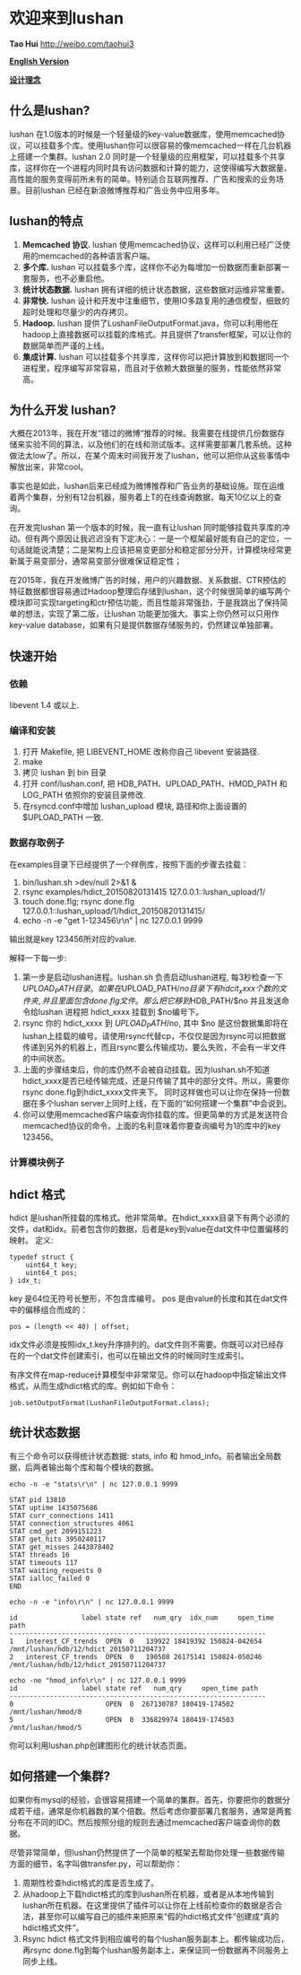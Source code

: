 # 欢迎来到lushan

**Tao Hui** http://weibo.com/taohui3

[**English Version**](../README.md)

[**设计理念**](lushan_concepts.md)

## 什么是lushan?
lushan 在1.0版本的时候是一个轻量级的key-value数据库，使用memcached协议，可以挂载多个库。使用lushan你可以很容易的像memcached一样在几台机器上搭建一个集群。lushan 2.0 同时是一个轻量级的应用框架，可以挂载多个共享库，这样你在一个进程内同时具有访问数据和计算的能力，这使得编写大数据量、高性能的服务变得前所未有的简单。特别适合互联网推荐、广告和搜索的业务场景。目前lushan 已经在新浪微博推荐和广告业务中应用多年。

## lushan的特点

1. **Memcached 协议.** lushan 使用memcached协议，这样可以利用已经广泛使用的memcached的各种语言客户端。
2. **多个库.** lushan 可以挂载多个库，这样你不必为每增加一份数据而重新部署一套服务，也不必重启他。
3. **统计状态数据.** lushan 拥有详细的统计状态数据，这些数据对运维非常重要。
4. **非常快.** lushan 设计和开发中注重细节，使用IO多路复用的通信模型，细致的超时处理和尽量少的内存拷贝。
5. **Hadoop.** lushan 提供了LushanFileOutputFormat.java，你可以利用他在hadoop上直接数据可以挂载的库格式。并且提供了transfer框架，可以让你的数据简单而严谨的上线。
6. **集成计算.** lushan 可以挂载多个共享库，这样你可以把计算放到和数据同一个进程里，程序编写非常容易，而且对于依赖大数据量的服务，性能依然非常高。

## 为什么开发 lushan?

大概在2013年，我在开发“错过的微博“推荐的时候。我需要在线提供几份数据存储来实验不同的算法，以及他们的在线和测试版本。这样需要部署几套系统。这种做法太low了。所以，在某个周末时间我开发了lushan，他可以把你从这些事情中解放出来，非常cool。

事实也是如此，lushan后来已经成为微博推荐和广告业务的基础设施。现在运维着两个集群，分别有12台机器，服务着上T的在线查询数据，每天10亿以上的查询。

在开发完lushan 第一个版本的时候，我一直有让lushan 同时能够挂载共享库的冲动。但有两个原因让我迟迟没有下定决心：一是一个框架最好能有自己的定位，一句话就能说清楚；二是架构上应该把易变更部分和稳定部分分开，计算模块经常更新属于易变部分，通常易变部分很难保证稳定性；

在2015年，我在开发微博广告的时候，用户的兴趣数据、关系数据、CTR预估的特征数据都很容易通过Hadoop整理后存储到lushan，这个时候很简单的编写两个模块即可实现targeting和ctr预估功能，而且性能非常强劲，于是我跳出了保持简单的想法，实现了第二版，让lushan 功能更加强大。事实上你仍然可以只用作key-value database，如果有只是提供数据存储服务的，仍然建议单独部署。

## 快速开始

### 依赖

libevent 1.4 或以上.

### 编译和安装

1. 打开 Makefile, 把 LIBEVENT_HOME 改称你自己 libevent 安装路径.
2. make
3. 拷贝 lushan 到 bin 目录
4. 打开 conf/lushan.conf, 把 HDB_PATH、UPLOAD_PATH、HMOD_PATH 和 LOG_PATH 依照你的安装目录修改.
5. 在rsyncd.conf中增加 lushan_upload 模块, 路径和你上面设置的 $UPLOAD_PATH 一致.

### 数据存取例子

在examples目录下已经提供了一个样例库，按照下面的步骤去挂载：

1. bin/lushan.sh >dev/null 2>&1 &
2. rsync examples/hdict_20150820131415 127.0.0.1::lushan_upload/1/
3. touch done.flg; rsync done.flg 127.0.0.1::lushan_upload/1/hdict_20150820131415/
3. echo -n -e "get 1-123456\r\n" | nc 127.0.0.1 9999

输出就是key 123456所对应的value.

解释一下每一步:

1. 第一步是启动lushan进程。lushan.sh 负责启动lushan进程, 每3秒检查一下 $UPLOAD_PATH 目录。 如果在$UPLOAD_PATH/$no 目录下有 hdcit_xxxx 个数的文件夹, 并且里面包含 done.flg文件。那么把它移到$HDB_PATH/$no 并且发送命令给lushan 进程把 hdict_xxxx 挂载到 $no编号下。
2. rsync 你的 hdict_xxxx 到 $UPLOAD_PATH/$no, 其中 $no 是这份数据集即将在lushan上挂载的编号。请使用rsync代替cp，不仅仅是因为rsync可以把数据传递到另外的机器上，而且rsync要么传输成功，要么失败，不会有一半文件的中间状态。 
3. 上面的步骤结束后，你的库仍然不会被自动挂载。因为lushan.sh不知道hdict_xxxx是否已经传输完成，还是只传输了其中的部分文件。所以，需要你rsync done.flg到hdict_xxxx文件夹下。 同时这样做也可以让你在保持一份数据在多个lushan server上同时上线，在下面的“如何搭建一个集群”中会说到。
4. 你可以使用memcached客户端查询你挂载的库。但更简单的方式是发送符合memcached协议的命令。上面的名利意味着你要查询编号为1的库中的key 123456。

### 计算模块例子



## hdict 格式

hdict 是lushan所挂载的库格式。他非常简单。在hdict_xxxx目录下有两个必须的文件，dat和idx。前者包含你的数据，后者是key到value在dat文件中位置偏移的映射。 定义:

	typedef struct {
        uint64_t key;
        uint64_t pos;
    } idx_t;

key 是64位无符号长整形，不包含库编号。 pos 是由value的长度和其在dat文件中的偏移组合而成的：

	pos = (length << 40) | offset;
	
idx文件必须是按照idx_t.key升序排列的。dat文件则不需要。你既可以对已经存在的一个dat文件创建索引，也可以在输出文件的时候同时生成索引。

有序文件在map-reduce计算模型中非常常见。你可以在hadoop中指定输出文件格式，从而生成hdict格式的库。例如如下命令：

	job.setOutputFormat(LushanFileOutputFormat.class);
	
## 统计状态数据

有三个命令可以获得统计状态数据: stats, info 和 hmod_info。前者输出全局数据，后两者输出每个库和每个模块的数据。

	echo -n -e "stats\r\n" | nc 127.0.0.1 9999
	
	STAT pid 13810
	STAT uptime 1435075686
	STAT curr_connections 1411
	STAT connection_structures 4061
	STAT cmd_get 2099151223
	STAT get_hits 3950240117
	STAT get_misses 2443878402
	STAT threads 16
	STAT timeouts 117
	STAT waiting_requests 0
	STAT ialloc_failed 0
	END

	echo -n -e "info\r\n" | nc 127.0.0.1 9999
	
	id                label state ref   num_qry  idx_num     open_time path
	----------------------------------------------------------------
	1   interest_CF_trends  OPEN  0   139922 18419392 150824-042654 /mnt/lushan/hdb/12/hdict_20150711204737
	2   interest_CF_trends  OPEN  0   190508 26175141 150824-050246 /mnt/lushan/hdb/12/hdict_20150711204737
	
	echo -ne "hmod_info\r\n" | nc 127.0.0.1 9999
	id                label state ref   num_qry     open_time path
	----------------------------------------------------------------
 	0                       OPEN  0  267130787 180419-174502 /mnt/lushan/hmod/0
 	5                       OPEN  0  336829974 180419-174503 /mnt/lushan/hmod/5

你可以利用lushan.php创建图形化的统计状态页面。

## 如何搭建一个集群?


如果你有mysql的经验，会很容易搭建一个简单的集群。首先，你要把你的数据分成若干组，通常是你机器数的某个倍数。然后考虑你要部署几套服务，通常是两套分布在不同的IDC。然后按照分组的规则去通过memcached客户端查询你的数据。

尽管非常简单，但lushan仍然提供了一个简单的框架去帮助你处理一些数据传输方面的细节，名字叫做transfer.py，可以帮助你：

1. 周期性检查hdict格式的库是否生成了。
2. 从hadoop上下载hdict格式的库到lushan所在机器，或者是从本地传输到lushan所在机器。在这里提供了插件可以让你在上线前检查你的数据是否合法，甚至你可以编写自己的插件来把原来“假的hdict格式文件”创建成“真的hdict格式文件”。
3. Rsync hdict 格式文件到相应编号的每个lushan服务副本上。都传输成功后，再rsync done.flg到每个lushan服务副本上，来保证同一份数据再不同服务上同步上线。
